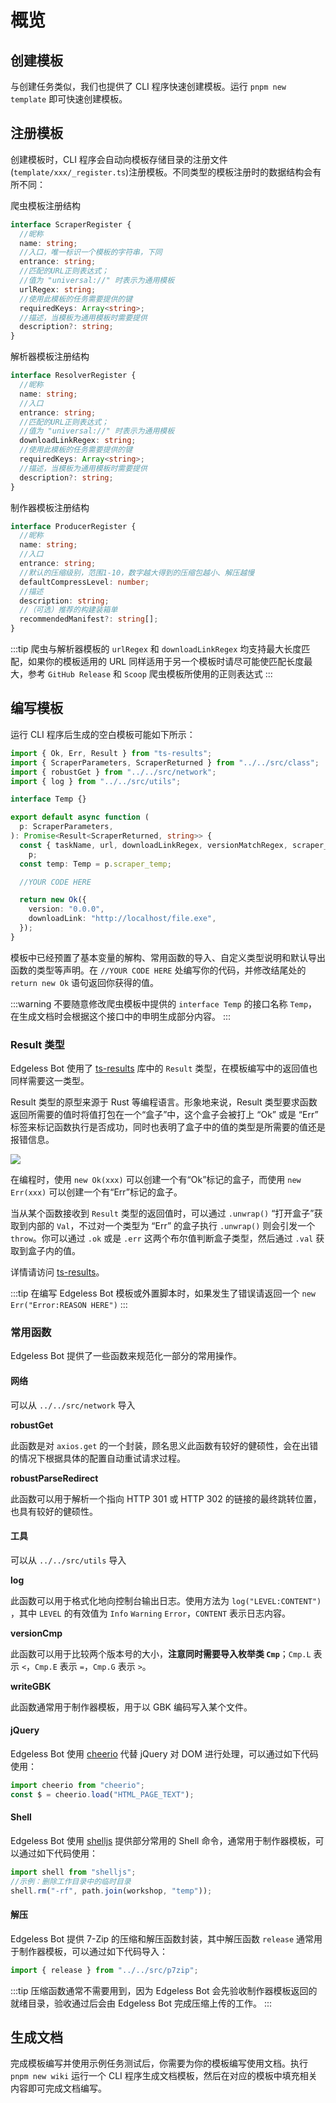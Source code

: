 # 概览

## 创建模板

与创建任务类似，我们也提供了 CLI 程序快速创建模板。运行 `pnpm new template` 即可快速创建模板。

## 注册模板

创建模板时，CLI 程序会自动向模板存储目录的注册文件(`template/xxx/_register.ts`)注册模板。不同类型的模板注册时的数据结构会有所不同：

爬虫模板注册结构

```typescript
interface ScraperRegister {
  //昵称
  name: string;
  //入口，唯一标识一个模板的字符串，下同
  entrance: string;
  //匹配的URL正则表达式；
  //值为 "universal://" 时表示为通用模板
  urlRegex: string;
  //使用此模板的任务需要提供的键
  requiredKeys: Array<string>;
  //描述，当模板为通用模板时需要提供
  description?: string;
}
```

解析器模板注册结构

```typescript
interface ResolverRegister {
  //昵称
  name: string;
  //入口
  entrance: string;
  //匹配的URL正则表达式；
  //值为 "universal://" 时表示为通用模板
  downloadLinkRegex: string;
  //使用此模板的任务需要提供的键
  requiredKeys: Array<string>;
  //描述，当模板为通用模板时需要提供
  description?: string;
}
```

制作器模板注册结构

```typescript
interface ProducerRegister {
  //昵称
  name: string;
  //入口
  entrance: string;
  //默认的压缩级别，范围1-10，数字越大得到的压缩包越小、解压越慢
  defaultCompressLevel: number;
  //描述
  description: string;
  //（可选）推荐的构建装箱单
  recommendedManifest?: string[];
}
```

:::tip
爬虫与解析器模板的 `urlRegex` 和 `downloadLinkRegex` 均支持最大长度匹配，如果你的模板适用的 URL
同样适用于另一个模板时请尽可能使匹配长度最大，参考 `GitHub Release` 和 `Scoop` 爬虫模板所使用的正则表达式
:::

## 编写模板

运行 CLI 程序后生成的空白模板可能如下所示：

```typescript
import { Ok, Err, Result } from "ts-results";
import { ScraperParameters, ScraperReturned } from "../../src/class";
import { robustGet } from "../../src/network";
import { log } from "../../src/utils";

interface Temp {}

export default async function (
  p: ScraperParameters,
): Promise<Result<ScraperReturned, string>> {
  const { taskName, url, downloadLinkRegex, versionMatchRegex, scraper_temp } =
    p;
  const temp: Temp = p.scraper_temp;

  //YOUR CODE HERE

  return new Ok({
    version: "0.0.0",
    downloadLink: "http://localhost/file.exe",
  });
}
```

模板中已经预置了基本变量的解构、常用函数的导入、自定义类型说明和默认导出函数的类型等声明。在 `//YOUR CODE HERE` 处编写你的代码，并修改结尾处的 `return new Ok` 语句返回你获得的值。

:::warning
不要随意修改爬虫模板中提供的 `interface Temp` 的接口名称 `Temp`，在生成文档时会根据这个接口中的申明生成部分内容。
:::

### Result 类型

Edgeless Bot 使用了 [ts-results](https://www.npmjs.com/package/ts-results) 库中的 `Result` 类型，在模板编写中的返回值也同样需要这一类型。

Result 类型的原型来源于 Rust 等编程语言。形象地来说，Result 类型要求函数返回所需要的值时将值打包在一个“盒子”中，这个盒子会被打上 “Ok” 或是 “Err”
标签来标记函数执行是否成功，同时也表明了盒子中的值的类型是所需要的值还是报错信息。

![](https://pineapple.edgeless.top/picbed/bot/result.png)

在编程时，使用 `new Ok(xxx)` 可以创建一个有“Ok”标记的盒子，而使用 `new Err(xxx)` 可以创建一个有“Err”标记的盒子。

当从某个函数接收到 `Result` 类型的返回值时，可以通过 `.unwrap()`
“打开盒子”获取到内部的 `Val`，不过对一个类型为 “Err” 的盒子执行 `.unwrap()` 则会引发一个 `throw`。你可以通过 `.ok` 或是 `.err` 这两个布尔值判断盒子类型，然后通过 `.val` 获取到盒子内的值。

详情请访问 [ts-results](https://github.com/vultix/ts-results)。

:::tip
在编写 Edgeless Bot 模板或外置脚本时，如果发生了错误请返回一个 `new Err("Error:REASON HERE")`
:::

### 常用函数

Edgeless Bot 提供了一些函数来规范化一部分的常用操作。

#### 网络

可以从 `../../src/network` 导入

**robustGet**

此函数是对 `axios.get` 的一个封装，顾名思义此函数有较好的健硕性，会在出错的情况下根据具体的配置自动重试请求过程。

**robustParseRedirect**

此函数可以用于解析一个指向 HTTP 301 或 HTTP 302 的链接的最终跳转位置，也具有较好的健硕性。

#### 工具

可以从 `../../src/utils` 导入

**log**

此函数可以用于格式化地向控制台输出日志。使用方法为 `log("LEVEL:CONTENT")` ，其中 `LEVEL` 的有效值为 `Info` `Warning` `Error`，`CONTENT` 表示日志内容。

**versionCmp**

此函数可以用于比较两个版本号的大小，**注意同时需要导入枚举类 `Cmp`**；`Cmp.L` 表示 `<`，`Cmp.E` 表示 `=`，`Cmp.G` 表示 `>`。

**writeGBK**

此函数通常用于制作器模板，用于以 GBK 编码写入某个文件。

#### jQuery

Edgeless Bot 使用 [cheerio](https://github.com/cheeriojs/cheerio) 代替 jQuery 对 DOM 进行处理，可以通过如下代码使用：

```typescript
import cheerio from "cheerio";
const $ = cheerio.load("HTML_PAGE_TEXT");
```

#### Shell

Edgeless Bot 使用 [shelljs](https://github.com/shelljs/shelljs) 提供部分常用的 Shell 命令，通常用于制作器模板，可以通过如下代码使用：

```typescript
import shell from "shelljs";
//示例：删除工作目录中的临时目录
shell.rm("-rf", path.join(workshop, "temp"));
```

#### 解压

Edgeless Bot 提供 7-Zip 的压缩和解压函数封装，其中解压函数 `release` 通常用于制作器模板，可以通过如下代码导入：

```typescript
import { release } from "../../src/p7zip";
```

:::tip
压缩函数通常不需要用到，因为 Edgeless Bot 会先验收制作器模板返回的就绪目录，验收通过后会由 Edgeless Bot 完成压缩上传的工作。
:::

## 生成文档

完成模板编写并使用示例任务测试后，你需要为你的模板编写使用文档。执行 `pnpm new wiki` 运行一个 CLI 程序生成文档模板，然后在对应的模板中填充相关内容即可完成文档编写。
